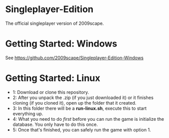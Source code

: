 # Singleplayer-Edition
The official singleplayer version of 2009scape.

# Getting Started: Windows
See  https://github.com/2009scape/Singleplayer-Edition-Windows

# Getting Started: Linux

* 1: Download or clone this repository.
* 2: After you unpack the .zip (if you just downloaded it) or it finishes cloning (if you cloned it), open up the folder that it created.
* 3: In this folder there will be a **run-linux.sh**, execute this to start everything up.
* 4: What you need to do *first* before you can run the game is initialize the database. You only have to do this once.
* 5: Once that's finished, you can safely run the game with option 1.
